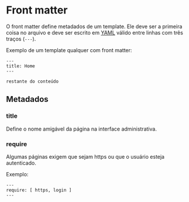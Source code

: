 # Front matter

O front matter define metadados de um template. Ele deve ser a primeira coisa no arquivo e deve ser escrito em [YAML](http://yaml.org/) válido entre linhas com três traços (`---`). 

Exemplo de um template qualquer com front matter:
```
---
title: Home
---

restante do conteúdo
```

## Metadados

### title
Define o nome amigável da página na interface administrativa.

### require
Algumas páginas exigem que sejam https ou que o usuário esteja autenticado.

Exemplo:
```
---
require: [ https, login ]
---
```
